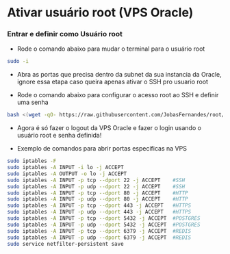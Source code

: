# Ativar usuário root (VPS Oracle)

### Entrar e definir como Usuário root 

- Rode o comando abaixo para mudar o terminal para o usuário root
```bash
sudo -i
```
- Abra as portas que precisa dentro da subnet da sua instancia da Oracle, ignore essa etapa caso queira apenas ativar o SSH pro usuario root

- Rode o comando abaixo para configurar o acesso root ao SSH e definir uma senha

```bash
bash <(wget -qO- https://raw.githubusercontent.com/JobasFernandes/root/main/root.sh)
```

- Agora é só fazer o logout da VPS Oracle e fazer o login usando o usuário root e senha definida!

- Exemplo de comandos para abrir portas especificas na VPS

```bash
sudo iptables -F
sudo iptables -A INPUT -i lo -j ACCEPT
sudo iptables -A OUTPUT -o lo -j ACCEPT
sudo iptables -A INPUT -p tcp --dport 22 -j ACCEPT    #SSH
sudo iptables -A INPUT -p udp --dport 22 -j ACCEPT    #SSH
sudo iptables -A INPUT -p tcp --dport 80 -j ACCEPT    #HTTP
sudo iptables -A INPUT -p udp --dport 80 -j ACCEPT    #HTTP
sudo iptables -A INPUT -p tcp --dport 443 -j ACCEPT   #HTTPS
sudo iptables -A INPUT -p udp --dport 443 -j ACCEPT   #HTTPS
sudo iptables -A INPUT -p tcp --dport 5432 -j ACCEPT  #POSTGRES
sudo iptables -A INPUT -p udp --dport 5432 -j ACCEPT  #POSTGRES
sudo iptables -A INPUT -p tcp --dport 6379 -j ACCEPT  #REDIS
sudo iptables -A INPUT -p udp --dport 6379 -j ACCEPT  #REDIS
sudo service netfilter-persistent save
```